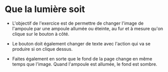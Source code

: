 # Que la lumière soit

* L'objectif de l'exercice est de permettre de changer l'image de l'ampoule par une
    ampoule allumée ou éteinte, au fur et à mesure qu'on clique sur le bouton à côté.
* Le bouton doit également changer de texte avec l'action qui va se produire si on clique dessus.

* Faites également en sorte que le fond de la page change en même temps que l'image. Quand l'ampoule est allumée, le fond est sombre.
 